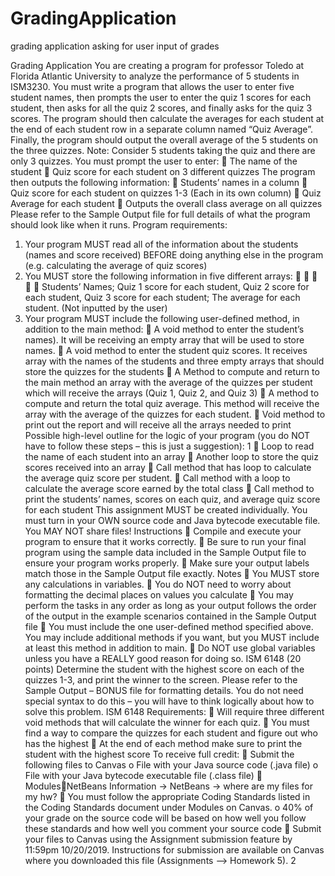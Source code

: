 # GradingApplication
grading application asking for user input of grades

Grading Application
You are creating a program for professor Toledo at Florida Atlantic University to analyze the performance of 5 students in ISM3230. You must write a program that allows the user to enter five student names, then prompts the user to enter the quiz 1 scores for each student, then asks for all the quiz 2 scores, and finally asks for the quiz 3 scores. The program should then calculate the averages for each student at the end of each student row in a separate column named “Quiz Average”. Finally, the program should output the overall average of the 5 students on the three quizzes.
Note: Consider 5 students taking the quiz and there are only 3 quizzes.
You must prompt the user to enter:
 The name of the student
 Quiz score for each student on 3 different quizzes
The program then outputs the following information:
 Students’ names in a column
 Quiz score for each student on quizzes 1-3 (Each in its own column)
 Quiz Average for each student
 Outputs the overall class average on all quizzes
Please refer to the Sample Output file for full details of what the program should look like when it runs.
Program requirements:
1. Your program MUST read all of the information about the students (names and score received) BEFORE doing anything else in the program (e.g. calculating the average of quiz scores)
2. You MUST store the following information in five different arrays:
     
Students’ Names;
Quiz 1 score for each student, Quiz 2 score for each student,
Quiz 3 score for each student;
The average for each student. (Not inputted by the user)
3. Your program MUST include the following user-defined method, in addition to the main method:
 A void method to enter the student’s names). It will be receiving an empty array that will be used to store names.
 A void method to enter the student quiz scores. It receives array with the names of the students and three empty arrays that should store the quizzes for the students
 A Method to compute and return to the main method an array with the average of the quizzes per student which will receive the arrays (Quiz 1, Quiz 2, and Quiz 3)
 A method to compute and return the total quiz average. This method will receive the array with the average of the quizzes for each student.
 Void method to print out the report and will receive all the arrays needed to print
Possible high-level outline for the logic of your program (you do NOT have to follow these steps – this is just a suggestion):
1
 Loop to read the name of each student into an array
 Another loop to store the quiz scores received into an array
 Call method that has loop to calculate the average quiz score per student.
 Call method with a loop to calculate the average score earned by the total class
 Call method to print the students’ names, scores on each quiz, and average quiz score for
each student
This assignment MUST be created individually. You must turn in your OWN source code and Java bytecode executable file. You MAY NOT share files!
Instructions
 Compile and execute your program to ensure that it works correctly.
 Be sure to run your final program using the sample data included in the Sample Output file
to ensure your program works properly.
 Make sure your output labels match those in the Sample Output file exactly.
Notes
 You MUST store any calculations in variables.
 You do NOT need to worry about formatting the decimal places on values you calculate
 You may perform the tasks in any order as long as your output follows the order of the
output in the example scenarios contained in the Sample Output file
 You must include the one user-defined method specified above. You may include additional
methods if you want, but you MUST include at least this method in addition to main.
 Do NOT use global variables unless you have a REALLY good reason for doing so.
ISM 6148 (20 points)
Determine the student with the highest score on each of the quizzes 1-3, and print the winner to the screen. Please refer to the Sample Output – BONUS file for formatting details. You do not need special syntax to do this – you will have to think logically about how to solve this problem.
ISM 6148 Requirements:
 Will require three different void methods that will calculate the winner for each quiz.
 You must find a way to compare the quizzes for each student and figure out who has
the highest
 At the end of each method make sure to print the student with the highest score
To receive full credit:
 Submit the following files to Canvas
o File with your Java source code (.java file)
o File with your Java bytecode executable file (.class file)
 ModulesNetBeans Information -> NetBeans -> where are my files for my hw?
 You must follow the appropriate Coding Standards listed in the Coding Standards document
under Modules on Canvas.
o 40% of your grade on the source code will be based on how well you follow these
standards and how well you comment your source code
 Submit your files to Canvas using the Assignment submission feature by 11:59pm
10/20/2019. Instructions for submission are available on Canvas where you downloaded this file (Assignments --> Homework 5).
2
